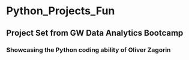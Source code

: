 # Python_Projects_Fun

## Project Set from GW Data Analytics Bootcamp

### Showcasing the Python coding ability of Oliver Zagorin
